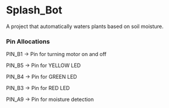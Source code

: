 # Splash_Bot
A project that automatically waters plants based on soil moisture.


### Pin Allocations
PIN_B1 -> Pin for turning motor on and off

PIN_B5 -> Pin for YELLOW LED

PIN_B4 -> Pin for GREEN LED

PIN_B3 -> Pin for RED LED

PIN_A9 -> Pin for moisture detection
